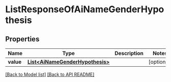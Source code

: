 
# ListResponseOfAiNameGenderHypothesis
## Properties
Name | Type | Description | Notes
------------ | ------------- | ------------- | -------------
**value** | [**List&lt;AiNameGenderHypothesis&gt;**](AiNameGenderHypothesis.md) |  |  [optional]




[[Back to Model list]](Models.md) [[Back to API README]](README.md)

